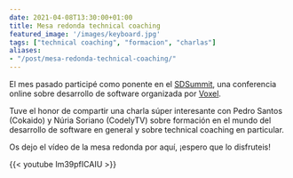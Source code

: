 ```yaml
---
date: 2021-04-08T13:30:00+01:00
title: Mesa redonda technical coaching
featured_image: '/images/keyboard.jpg'
tags: ["technical coaching", "formacion", "charlas"]
aliases:
- "/post/mesa-redonda-technical-coaching/"
---
```


El mes pasado participé como ponente en el [SDSummit](https://sdsummit.es/), una conferencia online sobre desarrollo de software organizada por [Voxel](https://www.voxelgroup.net/es/index.html).

Tuve el honor de compartir una charla súper interesante con Pedro Santos (Cokaido) y Núria Soriano (CodelyTV) sobre formación en el mundo del desarrollo de software en general y sobre technical coaching en particular.

Os dejo el vídeo de la mesa redonda por aquí, ¡espero que lo disfruteis!

{{< youtube Im39pfICAIU >}}
